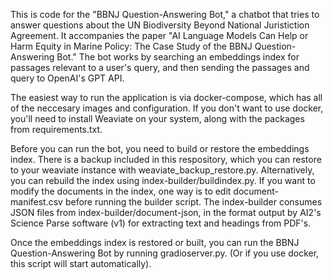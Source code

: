 This is code for the "BBNJ Question-Answering Bot," a chatbot that tries to answer questions about the UN Biodiversity Beyond National Juristiction Agreement. It accompanies the paper "AI Language Models Can Help or Harm Equity in Marine Policy: The Case Study of the BBNJ Question-Answering Bot." The bot works by searching an embeddings index for passages relevant to a user's query, and then sending the passages and query to OpenAI's GPT API.

The easiest way to run the application is via docker-compose, which has all of the neccesary images and configuration. If you don't want to use docker, you'll need to install Weaviate on your system, along with the packages from requirements.txt.

Before you can run the bot, you need to build or restore the embeddings index. There is a backup included in this respository, which you can restore to your weaviate instance with weaviate_backup_restore.py. Alternatively, you can rebuild the index using index-builder/buildindex.py. If you want to modify the documents in the index, one way is to edit document-manifest.csv before running the builder script. The index-builder consumes JSON files from index-builder/document-json, in the format output by AI2's Science Parse software (v1) for extracting text and headings from PDF's.

Once the embeddings index is restored or built, you can run the BBNJ Question-Answering Bot by running gradioserver.py. (Or if you use docker, this script will start automatically).